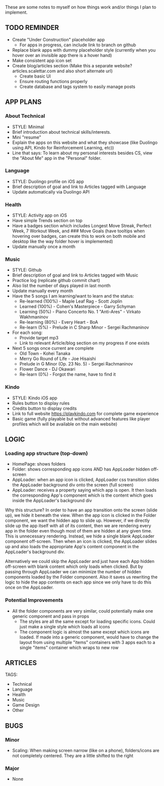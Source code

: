 These are some notes to myself on how things work and/or things I plan to implement.

## TODO REMINDER

* Create "Under Construction" placeholder app
  * For apps in progress, can include link to branch on github
* Replace blank apps with dummy placeholder style (currently when you hover over an invisible app there is a hover hand)
* Make consistent app icon set
* Create blog/articles section (Make this a separate website? articles.scalettar.com and also short alternate url)
  * Create basic UI
  * Ensure routing functions properly
  * Create database and tags system to easily manage posts

## APP PLANS

### About Technical

* STYLE: Minimal
* Brief introduction about technical skills/interests.
* Mini "resume"
* Explain the apps on this website and what they showcase (like Duolingo using API, Kindo for Reinforcement Learning, etc))
* Line that says: To learn about my personal interests besides CS, view the "About Me" app in the "Personal" folder.

### Language

* STYLE: Duolingo profile on iOS app
* Brief description of goal and link to Articles tagged with Language
* Update automatically via Duolingo API

### Health

* STYLE: Activity app on iOS
* Have simple Trends section on top
* Have a badges section which includes Longest Move Streak, Perfect Week, 7 Workout Week, and ### Move Goals (have tooltips when hovering over badges, can create this to work on both mobile and desktop like the way folder hover is implemented)
* Update manually once a month

### Music

* STYLE: Github
* Brief description of goal and link to Articles tagged with Music
* Practice log (replicate github commit chart)
* Also list the number of days played in last month
* Update manually every month
* Have the 5 songs I am learning/want to learn and the status:
  * Re-learned (100%) - Maple Leaf Rag - Scott Joplin 
  * Learned (100%) - Cohen's Masterpiece - Garry Schyman
  * Learning (50%) - Piano Concerto No. 1 "Anti-Ares" - Virkato Wakhmaninov
  * Re-learning (80%) - Every Heart - BoA
  * Re-learn (5%) - Prelude in C Sharp Minor - Sergei Rachmaninov
* For each song:
  *  Provide target mp3
  *  Link to relevant Article/blog section on my progress if one exists
* Next 5 songs once current are complete
  * Old Town - Kohei Tanaka
  * Merry Go Round of Life - Joe Hisaishi
  * Prelude in G Minor (Op. 23 No. 5) - Sergei Rachmaninov
  * Flower Dance - DJ Okawari
  * Re-learn (0%) - Forgot the name, have to find it

### Kindo

* STYLE: Kindo iOS app
* Rules button to display rules 
* Credits button to display credits
* Link to full website https://playkindo.com for complete game experience
* Basic game (fully playable but without advanced features like player profiles which will be available on the main website)

## LOGIC

### Loading app structure (top-down)

* HomePage: shows folders
* Folder: shows corresponding app icons AND has AppLoader hidden off-screen
* AppLoader: when an app icon is clicked, AppLoader css transition slides the AppLoader background div onto the screen (full screen)
* AppLoader: receives a property saying which app is open. It then loads the corresponding App's component which is the content which goes inside the AppLoader's background div

Why this structure? In order to have an app transition onto the screen (slide up), we hide it beneath the view. When the app icon is clicked in the Folder component, we want the hidden app to slide up. However, if we directly slide up the app itself with all of its content, then we are rendering every app in the folder even though most of them are hidden at any given time. This is unnecessary rendering. Instead, we hide a single blank AppLoader component off-screen. Then when an icon is clicked, the AppLoader slides up and also loads the appropriate App's content component in the AppLoader's background div.

Alternatively we could skip the AppLoader and just have each App hidden off-screen with blank content which only loads when clicked. But by passing through AppLoader we can minimize the number of hidden components loaded by the Folder component. Also it saves us rewriting the logic to hide the app contents on each app since we only have to do this once on the AppLoader.

### Potential Improvements

* All the folder components are very similar, could potentially make one generic component and pass in props
  * The styles are all the same except for loading specific icons. Could just make a single style which loads all icons
  * The component logic is almost the same except which icons are loaded. If made into a generic component, would have to change the layout from using multiple "items" containers with 3 apps each to a single "items" container which wraps to new row

## ARTICLES

TAGS:
* Technical
* Language
* Health
* Music
* Game Design
* Other

## BUGS

### Minor

* Scaling: When making screen narrow (like on a phone), folders/icons are not completely centered. They are a little shifted to the right

### Major

* None

